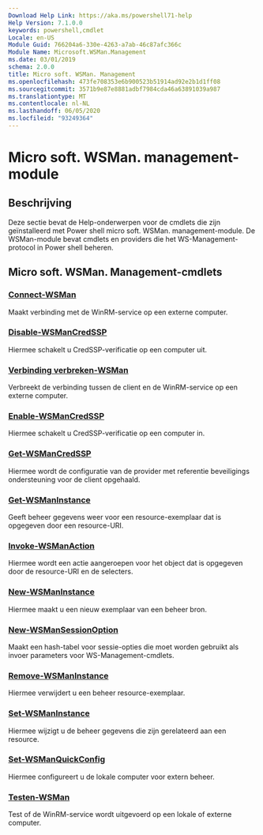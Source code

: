 ```yaml
---
Download Help Link: https://aka.ms/powershell71-help
Help Version: 7.1.0.0
keywords: powershell,cmdlet
Locale: en-US
Module Guid: 766204a6-330e-4263-a7ab-46c87afc366c
Module Name: Microsoft.WSMan.Management
ms.date: 03/01/2019
schema: 2.0.0
title: Micro soft. WSMan. Management
ms.openlocfilehash: 473fe708353e6b900523b51914ad92e2b1d1ff08
ms.sourcegitcommit: 3571b9e87e8881adbf7984cda46a63891039a987
ms.translationtype: MT
ms.contentlocale: nl-NL
ms.lasthandoff: 06/05/2020
ms.locfileid: "93249364"
---
```

# Micro soft. WSMan. management-module

## Beschrijving

Deze sectie bevat de Help-onderwerpen voor de cmdlets die zijn geïnstalleerd met Power shell micro soft. WSMan. management-module. De WSMan-module bevat cmdlets en providers die het WS-Management-protocol in Power shell beheren.

## Micro soft. WSMan. Management-cmdlets

### [Connect-WSMan](Connect-WSMan.md)
Maakt verbinding met de WinRM-service op een externe computer.

### [Disable-WSManCredSSP](Disable-WSManCredSSP.md)
Hiermee schakelt u CredSSP-verificatie op een computer uit.

### [Verbinding verbreken-WSMan](Disconnect-WSMan.md)
Verbreekt de verbinding tussen de client en de WinRM-service op een externe computer.

### [Enable-WSManCredSSP](Enable-WSManCredSSP.md)
Hiermee schakelt u CredSSP-verificatie op een computer in.

### [Get-WSManCredSSP](Get-WSManCredSSP.md)
Hiermee wordt de configuratie van de provider met referentie beveiligings ondersteuning voor de client opgehaald.

### [Get-WSManInstance](Get-WSManInstance.md)
Geeft beheer gegevens weer voor een resource-exemplaar dat is opgegeven door een resource-URI.

### [Invoke-WSManAction](Invoke-WSManAction.md)
Hiermee wordt een actie aangeroepen voor het object dat is opgegeven door de resource-URI en de selecters.

### [New-WSManInstance](New-WSManInstance.md)
Hiermee maakt u een nieuw exemplaar van een beheer bron.

### [New-WSManSessionOption](New-WSManSessionOption.md)
Maakt een hash-tabel voor sessie-opties die moet worden gebruikt als invoer parameters voor WS-Management-cmdlets.

### [Remove-WSManInstance](Remove-WSManInstance.md)
Hiermee verwijdert u een beheer resource-exemplaar.

### [Set-WSManInstance](Set-WSManInstance.md)
Hiermee wijzigt u de beheer gegevens die zijn gerelateerd aan een resource.

### [Set-WSManQuickConfig](Set-WSManQuickConfig.md)
Hiermee configureert u de lokale computer voor extern beheer.

### [Testen-WSMan](Test-WSMan.md)
Test of de WinRM-service wordt uitgevoerd op een lokale of externe computer.

